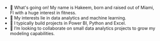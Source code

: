 - 👋 What's going on! My name is Hakeem, born and raised out of Miami, Fl with a huge interest in fitness.
- 👀 My interests lie in data analytics and machine learning.
- 🌱 I typically build projects in Power BI, Python and Excel.
- 💞️ I’m looking to collaborate on small data analytics projects to grow my modeling capabilities.

<!---
ConatusForever/ConatusForever is a ✨ special ✨ repository because its `README.md` (this file) appears on your GitHub profile.
You can click the Preview link to take a look at your changes.
--->
